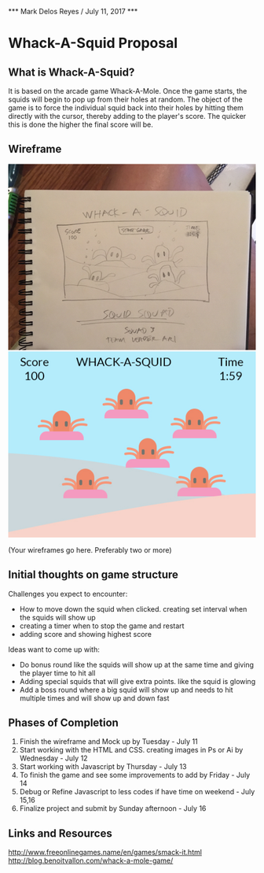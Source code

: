 *** Mark Delos Reyes / July 11, 2017 ***

# Whack-A-Squid Proposal

## What is Whack-A-Squid?

It is based on the arcade game Whack-A-Mole. Once the game starts, the squids will begin to pop up from their holes at random. The object of the game is to force the individual squid back into their holes by hitting them directly with the cursor, thereby adding to the player's score. The quicker this is done the higher the final score will be.

## Wireframe
![Image of wirframe](/images/Wireframe.png)
![Image of draft](/images/Draft.jpg)

(Your wireframes go here. Preferably two or more)

## Initial thoughts on game structure

Challenges you expect to encounter:
- How to move down the squid when clicked. creating set interval when the squids will show up
- creating a timer when to stop the game and restart
- adding score and showing highest score

Ideas want to come up with:
- Do bonus round like the squids will show up at the same time and giving the player time to hit all
- Adding special squids that will give extra points. like the squid is glowing 
- Add a boss round where a big squid will show up and needs to hit multiple times and will show up and down fast

## Phases of Completion

1. Finish the wireframe and Mock up by Tuesday - July 11
2. Start working with the HTML and CSS. creating images in Ps or Ai by Wednesday - July 12
3. Start working with Javascript by Thursday - July 13
4. To finish the game and see some improvements to add by Friday - July 14
5. Debug or Refine Javascript to less codes if have time on weekend - July 15,16
6. Finalize project and submit by Sunday afternoon - July 16

## Links and Resources

http://www.freeonlinegames.name/en/games/smack-it.html
http://blog.benoitvallon.com/whack-a-mole-game/
